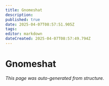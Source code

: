 ```yaml
---
title: Gnomeshat
description: 
published: true
date: 2025-04-07T08:57:51.905Z
tags: 
editor: markdown
dateCreated: 2025-04-07T08:57:49.794Z
---
```


# Gnomeshat

*This page was auto-generated from structure.*
